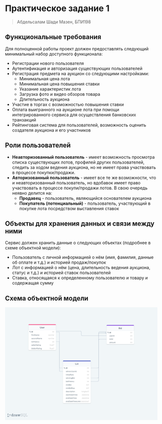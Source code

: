 # Практическое задание 1

> Абдельсалам Шади Мазен, БПИ198

## Функциональные требования

Для полноценной работы проект должен предоставлять следующий минимальный набор доступного функционала:

-   Регистрации нового пользователя
-   Аутентификация и авторизация существующих пользователей
-   Регистрация предмета на аукцион со следующими настройками:
    -   Минимальная цена лота
    -   Минимальная цена повышения ставки
    -   Указание характеристик лота
    -   Загрузка фото и видео обзоров товара
    -   Длительность аукциона
-   Участие в торгах с возможностью повышения ставки
-   Оплата выигранного на аукционе лота при помощи интегрированного сервиса для осуществления банковских транзакций
-   Рейтинговая система для пользователей, возможность оценить создателя аукциона и его участников

## Роли пользователей

-   **Неавторизованный пользователь** - имеет возможность просмотра списка существующих лотов, профилей других пользователей, следить за ходом ведения аукциона, но не имеет права участвовать в процессе покупки/продажи.
-   **Авторизованный пользователь** - имеет все те же возможности, что и неавторизованный пользователь, но вдобавок имеет право участвовать в процессе покупи/продажи лотов. В свою очередь неявно делится на:
    -   **Продавец** - пользователь, являющийся основателем аукциона
    -   **Покупатель (потенциальный)** - пользователь, участвующий в покупке лота посредством выставления ставок

## Объекты для хранения данных и связи между ними

Сервис должен хранить данные о следующих объектах (подробнее в схеме объектной модели):

-   Пользователь с личной информацией о нём (имя, фамилия, данные об оплате и т.д.) и историей продаж/покупок
-   Лот с информацией о нём (цена, длительность ведения аукциона, статус и т.д.) и историей ставок пользователей
-   Ставка, относящаяся к определенному пользователю и товару и содержащая сумму

## Схема объектной модели

![Схема объектной модели](schema.png)
